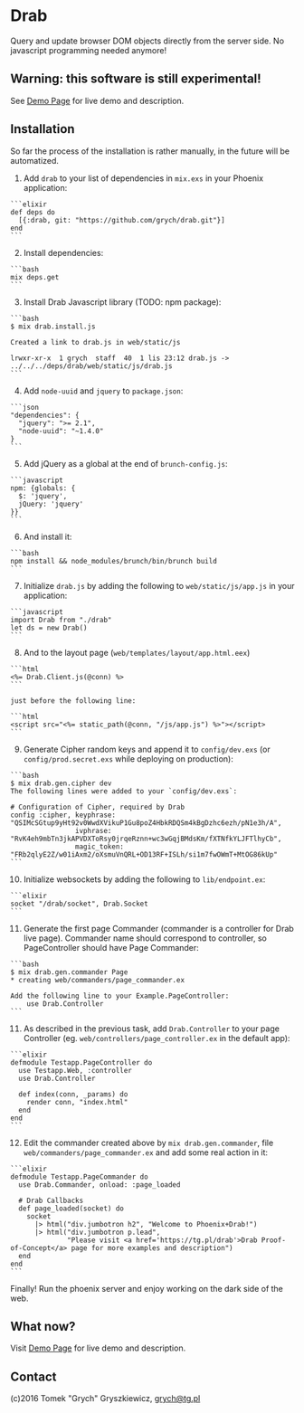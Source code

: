 # Drab

Query and update browser DOM objects directly from the server side. No javascript programming needed anymore!

## Warning: this software is still experimental!

See [Demo Page](https://tg.pl/drab) for live demo and description.

## Installation

  So far the process of the installation is rather manually, in the future will be automatized.

  1. Add `drab` to your list of dependencies in `mix.exs` in your Phoenix application:

    ```elixir
    def deps do
      [{:drab, git: "https://github.com/grych/drab.git"}]
    end
    ```

  2. Install dependencies:

    ```bash
    mix deps.get
    ```

  3. Install Drab Javascript library (TODO: npm package):

    ```bash
    $ mix drab.install.js

    Created a link to drab.js in web/static/js

    lrwxr-xr-x  1 grych  staff  40  1 lis 23:12 drab.js -> ../../../deps/drab/web/static/js/drab.js
    ```

  4. Add `node-uuid` and `jquery` to `package.json`:

    ```json
    "dependencies": {
      "jquery": ">= 2.1",
      "node-uuid": "~1.4.0"
    }
    ```

  5. Add jQuery as a global at the end of `brunch-config.js`:

    ```javascript
    npm: {globals: {
      $: 'jquery',
      jQuery: 'jquery'
    }}
    ```

  6. And install it:

    ```bash
    npm install && node_modules/brunch/bin/brunch build 
    ```

  7. Initialize `drab.js` by adding the following to `web/static/js/app.js` in your application:

    ```javascript
    import Drab from "./drab"
    let ds = new Drab()
    ```

  8. And to the layout page (`web/templates/layout/app.html.eex`)

    ```html
    <%= Drab.Client.js(@conn) %>
    ```
    
    just before the following line:

    ```html
    <script src="<%= static_path(@conn, "/js/app.js") %>"></script>
    ```
  9. Generate Cipher random keys and append it to `config/dev.exs` (or `config/prod.secret.exs` while deploying on production):

    ```bash
    $ mix drab.gen.cipher dev 
    The following lines were added to your `config/dev.exs`:

    # Configuration of Cipher, required by Drab
    config :cipher, keyphrase:   "QSIMcSGtup9yHt92v0WwdXVikuP1Gu8poZ4HbkRDQSm4kBgDzhc6ezh/pN1e3h/A",
                    ivphrase:    "RvK4eh9mbTn3jkAPVDXToRsy0jrqeRznn+wc3wGqjBMdsKm/fXTNfkYLJFTlhyCb",
                    magic_token: "FRb2qlyE2Z/w01iAxm2/oXsmuVnQRL+OD13RF+ISLh/si1m7fwOWmT+MtOG86kUp"
    ```

  10. Initialize websockets by adding the following to `lib/endpoint.ex`:

    ```elixir
    socket "/drab/socket", Drab.Socket
    ```

  11. Generate the first page Commander (commander is a controller for Drab live page). Commander name should correspond to controller, so PageController should have Page Commander:

    ```bash
    $ mix drab.gen.commander Page
    * creating web/commanders/page_commander.ex

    Add the following line to your Example.PageController:
        use Drab.Controller 
    ```

  11. As described in the previous task, add `Drab.Controller` to your page Controller (eg. `web/controllers/page_controller.ex` in the default app):

    ```elixir
    defmodule Testapp.PageController do
      use Testapp.Web, :controller
      use Drab.Controller 

      def index(conn, _params) do
        render conn, "index.html"
      end
    end    
    ```

  12. Edit the commander created above by `mix drab.gen.commander`, file `web/commanders/page_commander.ex` and add some real action in it:

    ```elixir
    defmodule Testapp.PageCommander do
      use Drab.Commander, onload: :page_loaded

      # Drab Callbacks
      def page_loaded(socket) do
        socket 
          |> html("div.jumbotron h2", "Welcome to Phoenix+Drab!")
          |> html("div.jumbotron p.lead", 
                  "Please visit <a href='https://tg.pl/drab'>Drab Proof-of-Concept</a> page for more examples and description")
      end
    end
    ```

  Finally! Run the phoenix server and enjoy working on the dark side of the web.

## What now?

Visit [Demo Page](https://tg.pl/drab) for live demo and description.

## Contact

(c)2016 Tomek "Grych" Gryszkiewicz, 
<grych@tg.pl>



